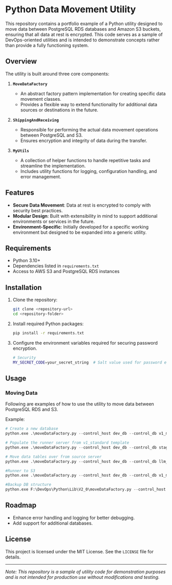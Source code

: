 # Python Data Movement Utility

This repository contains a portfolio example of a Python utility designed to move data between PostgreSQL RDS databases and Amazon S3 buckets, ensuring that all data at rest is encrypted. This code serves as a sample of DevOps-oriented utilities and is intended to demonstrate concepts rather than provide a fully functioning system.

## Overview

The utility is built around three core components:

1. **`MoveDataFactory`**
   - An abstract factory pattern implementation for creating specific data movement classes.
   - Provides a flexible way to extend functionality for additional data sources or destinations in the future.

2. **`ShippingAndReceiving`**
   - Responsible for performing the actual data movement operations between PostgreSQL and S3.
   - Ensures encryption and integrity of data during the transfer.

3. **`MyUtils`**
   - A collection of helper functions to handle repetitive tasks and streamline the implementation.
   - Includes utility functions for logging, configuration handling, and error management.

## Features

- **Secure Data Movement**: Data at rest is encrypted to comply with security best practices.
- **Modular Design**: Built with extensibility in mind to support additional environments or services in the future.
- **Environment-Specific**: Initially developed for a specific working environment but designed to be expanded into a generic utility.

## Requirements

- Python 3.10+
- Dependencies listed in `requirements.txt`
- Access to AWS S3 and PostgreSQL RDS instances

## Installation

1. Clone the repository:

   ```bash
   git clone <repository-url>
   cd <repository-folder>
   ```

2. Install required Python packages:

   ```bash
   pip install -r requirements.txt
   ```

3. Configure the environment variables required for securing password encryption.

   ```bash
   # Security
   MY_SECRET_CODE=your_secret_string  # Salt value used for password encryption
   ```

## Usage

### Moving Data

Following are examples of how to use the utility to move data between PostgreSQL RDS and S3.

Example:

```python
# Create a new database
python.exe .\moveDataFactory.py --control_host dev_db --control_db v1_my_test1 --type create_database --temp_location network

# Populate the runner server from v1_standard template
python.exe .\moveDataFactory.py --control_host dev_db --control_db staging_client --type build_runner_server -h2 dev_db -d2 v1_my_test1_rvb -nct TRUE

# Move data tables over from source server
python.exe .\moveDataFactory.py --control_host dev_db --control_db llm_test --type staging_to_process -h2 dev_db -d2 v1_my_test1

#Runner to S3
python.exe .\moveDataFactory.py --control_host dev_db --control_db v1_my_test1 -h2 dev_db -d2 staging_my --type backup_runner --temp_location network

#Backup DB structure
python.exe F:\DevOps\Python\Lib\V2_0\moveDataFactory.py --control_host dev_db2 --control_db v1_dev_client18 --type structure_backup
```


## Roadmap

- Enhance error handling and logging for better debugging.
- Add support for additional databases.

## License

This project is licensed under the MIT License. See the `LICENSE` file for details.

---

*Note: This repository is a sample of utility code for demonstration purposes and is not intended for production use without modifications and testing.*
